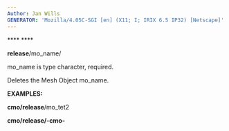 ```yaml
---
Author: Jan Wills
GENERATOR: 'Mozilla/4.05C-SGI [en] (X11; I; IRIX 6.5 IP32) [Netscape]'
---
```


 **** ****

 **release**/mo\_name/

  mo\_name is type character, required.

  Deletes the Mesh Object mo\_name.

 **EXAMPLES:**

  **cmo/release**/mo\_tet2

  **cmo/release/-cmo-**
